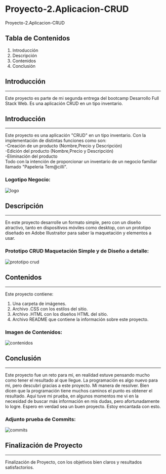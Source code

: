 # Proyecto-2.Aplicacion-CRUD 
 Proyecto-2.Aplicacion-CRUD 

## Tabla de Contenidos
1. Introducción
2. Descripción
3. Contenidos
4. Conclusión

## Introducción
***
Este proyecto es parte de mi segunda entrega del bootcamp Desarrollo Full Stack Web.
Es una aplicación CRUD en un tipo inventario.

## Introducción
***
Este proyecto es una aplicación "CRUD" en un tipo inventario. Con la implementación de distintas funciones como son: <br>
-Creación de un producto (Nombre,Precio y Descripción)<br>
-Edición del producto (Nombre,Precio y Descripción)<br>
-Eliminación del producto<br>
Todo con la intención de proporcionar un inventario de un negocio familiar llamado "Papeleria Tem@cilli".
### Logotipo Negocio:
![logo](https://user-images.githubusercontent.com/111624621/197110968-fb748f2c-78a0-4ded-947e-f69bf1175aa7.png)

## Descripción
***
En este  proyecto desarrolle un formato simple, pero con un diseño atractivo, tanto en dispositivos móviles como desktop, con un prototipo diseñado en Adobe Illustraitor para saber la maquetación y elementos a usar.
### Prototipo CRUD Maquetación Simple y de Diseño a detalle:
![prototipo crud](https://user-images.githubusercontent.com/111624621/197112307-8680c67e-a2f0-4430-ab4b-2ed98c2dd83d.png)


## Contenidos
***
Este proyecto contiene:
1. Una carpeta de imágenes.
2. Archivo .CSS con los estilos del sitio.
3. Archivo .HTML con los diseños HTML del sitio.
4. Archivo README que contiene la información sobre este proyecto.

### Imagen de Contenidos:
![contenidos](https://user-images.githubusercontent.com/111624621/197112430-c26fdc59-8a4b-463f-b660-882e8f376ff4.png)

## Conclusión
***
Este proyecto fue un reto para mi, en realidad estuve pensando mucho como tener el resultado al que llegue. La programación es algo nuevo para mi, pero descubrí gracias a este proyecto. Mi manera de resolver. Bien dicen que la programación tiene muchos caminos el punto es obtener el resultado. Aquí tuve mi prueba, en algunos momentos me vi en la necesidad de buscar más información en mis dudas, pero afortunadamente lo logre. 
Espero en verdad sea un buen proyecto. Estoy encantada con esto.

### Adjunto prueba de Commits:
![commits](https://user-images.githubusercontent.com/111624621/197113413-85c46a57-26a4-48d8-9cb1-15f0e073b838.png)

## Finalización de Proyecto
***
Finalización de Proyecto, con los objetivos bien claros y resultados satisfactorios.